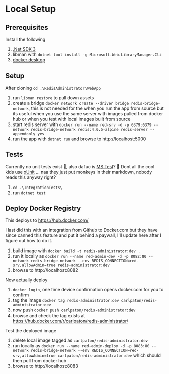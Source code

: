 # Local Setup

## Prerequisites
Install the following

1. [.Net SDK 3](https://dotnet.microsoft.com/en-us/download/dotnet/3.0)
1. libman with `dotnet tool install -g Microsoft.Web.LibraryManager.Cli`
1. [docker desktop](https://www.docker.com/products/docker-desktop/)

## Setup
After cloning `cd .\RedisAdministrator\WebApp`

1. run `libman restore` to pull down assets
1. create a bridge `docker network create --driver bridge redis-bridge-network`, this is not needed for the when you run the app from source but its useful when you use the same server with images pulled from docker hub or when you test with local images built from source
1. start redis server with `docker run --name red-srv -d -p 6379:6379 --network redis-bridge-network redis:4.0.5-alpine redis-server --appendonly yes`
1. run the app with `dotnet run` and browse to http://localhost:5000

## Tests
Currently no unit tests exist 🐒, also dafuc is [MS Test](https://carlpaton.github.io/2018/12/unit-testing-with-mstest/)? 🐒 Dont all the cool kids use [xUnit](https://carlpaton.github.io/2019/06/unit-testing-with-xunit/) ... naa they just put monkeys in their markdown, nobody reads this anyway right?

1. `cd .\IntegrationTests\`
1. run `dotnet test`

## Deploy Docker Registry
This deploys to https://hub.docker.com/

I last did this with an integration from Github to Docker.com but they have since canned this feature and put it behind a paywall, I'll update here after I figure out how to do it.

1. build image with `docker build -t redis-administrator:dev .`
1. run it locally as `docker run --name red-admin-dev -d -p 8082:80 --network redis-bridge-network --env REDIS_CONNECTION=red-srv,allowAdmin=true redis-administrator:dev`
1. browse to http://localhost:8082

Now actually deploy

1. `docker login`, one time device confirmation opens docker.com for you to confirm 
1. tag the image `docker tag redis-administrator:dev carlpaton/redis-administrator:dev`
1. now push `docker push carlpaton/redis-administrator:dev`
1. browse and check the tag exists at https://hub.docker.com/r/carlpaton/redis-administrator/

Test the deployed image

1. delete local image tagged as `carlpaton/redis-administrator:dev`
1. run locally as `docker run --name red-admin-deploy -d -p 8083:80 --network redis-bridge-network --env REDIS_CONNECTION=red-srv,allowAdmin=true carlpaton/redis-administrator:dev` which should then pull from docker hub
1. browse to http://localhost:8083